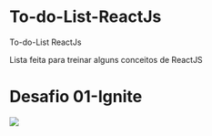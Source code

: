 # To-do-List-ReactJs
To-do-List ReactJs

Lista feita para treinar alguns conceitos de ReactJS
# Desafio 01-Ignite

![](https://user-images.githubusercontent.com/53521650/113748063-6bc65c00-96de-11eb-875e-83f4fe693017.gif)
